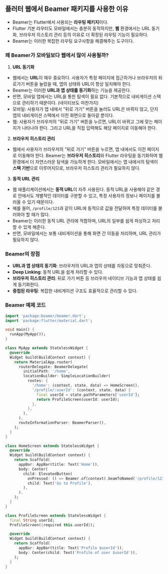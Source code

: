 ## 플러터 웹에서 Beamer 패키지를 사용한 이유

- Beamer는 Flutter에서 사용되는 **라우팅 패키지**이다. 
- Flutter 기본 라우터도 모바일에서는 충분히 동작하지만, **웹** 환경에서는 URL 동기화, 브라우저 히스토리 관리 등의 이유로 더 확장된 라우팅 기능이 필요하다. 
- Beamer는 이러한 복잡한 라우팅 요구사항을 해결해주는 도구이다.

### 왜 Beamer가 모바일보다 웹에서 많이 사용될까?

1. **URL 동기화**  
- 웹에서는 **URL**이 매우 중요하다. 사용자가 특정 페이지에 접근하거나 브라우저의 뒤로가기 버튼을 눌렀을 때, 앱의 상태와 URL이 항상 일치해야 한다. 
- Beamer는 이러한 **URL과 앱 상태를 동기화**하는 기능을 제공한다. 
- 반면, 모바일 앱에서는 URL을 통한 탐색이 필요 없다. 기본적으로 내비게이션 스택으로 관리하기 때문이다. (네이티브도 마찬가지)
- 모바일: 사용자가 앱 내에서 "뒤로 가기" 버튼을 눌러도 URL은 바뀌지 않고, 단지 앱의 내비게이션 스택에서 이전 화면으로 돌아갈 뿐이다.
- 웹: 사용자가 브라우저의 "뒤로 가기" 버튼을 누르면, URL이 바뀌고 그에 맞는 페이지가 나타나야 한다. 그리고 URL을 직접 입력해도 해당 페이지로 이동해야 한다.


2. **브라우저 히스토리 관리**  
- 웹에서 사용자가 브라우저의 "뒤로 가기" 버튼을 누르면, 앱 내에서도 이전 페이지로 이동해야 한다. Beamer는 **브라우저 히스토리**와 Flutter 라우팅을 동기화하여 웹 환경에서 더 자연스러운 탐색을 가능하게 한다. 모바일에서는 앱 내에서의 탐색이 **스택 기반**으로 이루어지므로, 브라우저 히스토리 관리가 필요하지 않다.

3. **동적 URL 관리**  
- 웹 애플리케이션에서는 **동적 URL**이 자주 사용된다. 동적 URL을 사용해야 같은 경로 안에서도 개별적인 데이터를 구분할 수 있고, 특정 사용자의 정보나 페이지를 불러올 수 있기 때문이다.
- 예를 들어, `/profile/123`과 같이 URL에 동적으로 값을 전달하여 특정 데이터를 불러와야 할 때가 많다.
- Beamer는 이러한 동적 URL 관리에 적합하며, URL의 일부를 쉽게 파싱하고 처리할 수 있게 해준다. 
- 반면, 모바일에서는 보통 내비게이션을 통해 화면 간 이동을 처리하며, URL 관리가 필요하지 않다.

### Beamer의 장점

- **URL과 앱 상태의 동기화**: 브라우저의 URL과 앱의 상태를 자동으로 맞춰준다.
- **Deep Linking**: 동적 URL을 쉽게 처리할 수 있다.
- **브라우저 히스토리 관리**: 뒤로 가기 버튼 등 브라우저 네이티브 기능과 앱 상태를 쉽게 동기화한다.
- **중첩된 라우팅**: 복잡한 내비게이션 구조도 효율적으로 관리할 수 있다.

### Beamer 예제 코드

```dart
import 'package:beamer/beamer.dart';
import 'package:flutter/material.dart';

void main() {
  runApp(MyApp());
}

class MyApp extends StatelessWidget {
  @override
  Widget build(BuildContext context) {
    return MaterialApp.router(
      routerDelegate: BeamerDelegate(
        initialPath: '/home',
        locationBuilder: SimpleLocationBuilder(
          routes: {
            '/home': (context, state, data) => HomeScreen(),
            '/profile/:userId': (context, state, data) {
              final userId = state.pathParameters['userId'];
              return ProfileScreen(userId: userId);
            },
          },
        ),
      ),
      routeInformationParser: BeamerParser(),
    );
  }
}

class HomeScreen extends StatelessWidget {
  @override
  Widget build(BuildContext context) {
    return Scaffold(
      appBar: AppBar(title: Text('Home')),
      body: Center(
        child: ElevatedButton(
          onPressed: () => Beamer.of(context).beamToNamed('/profile/123'),
          child: Text('Go to Profile'),
        ),
      ),
    );
  }
}

class ProfileScreen extends StatelessWidget {
  final String userId;
  ProfileScreen({required this.userId});

  @override
  Widget build(BuildContext context) {
    return Scaffold(
      appBar: AppBar(title: Text('Profile $userId')),
      body: Center(child: Text('Profile of user $userId')),
    );
  }
}
```